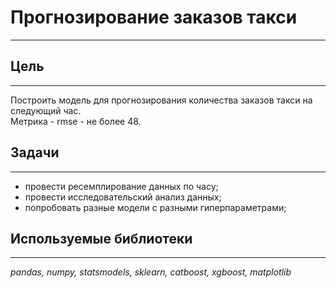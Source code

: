 # Прогнозирование заказов такси
---

## Цель
---
Построить модель для прогнозирования количества заказов такси на следующий час.  
Метрика - rmse - не более 48. 

## Задачи
---
- провести ресемплирование данных по часу;
- провести исследовательский анализ данных;
- попробовать разные модели с разными гиперпараметрами;

## Используемые библиотеки
---
*pandas, numpy, statsmodels, sklearn, catboost, xgboost, matplotlib*